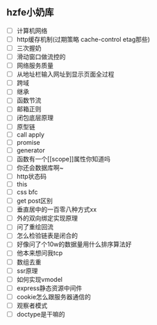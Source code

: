 ## hzfe小奶库

- [ ] 计算机网络
- [ ] http缓存机制(过期策略 cache-control etag那些)
- [ ] 三次握奶
- [ ] 滑动窗口做流控的
- [ ] 网络服务质量
- [ ] 从地址栏输入网址到显示页面全过程
- [ ] 跨域
- [ ] 继承
- [ ] 函数节流
- [ ] 邮箱正则
- [ ] 闭包底层原理
- [ ] 原型链
- [ ] call apply
- [ ] promise
- [ ] generator
- [ ] 函数有一个[[scope]]属性你知道吗
- [ ] 你还会数据库啊~
- [ ] http状态码
- [ ] this
- [ ] css bfc
- [ ] get post区别
- [ ] 垂直居中的一百零八种方式xx
- [ ] 外的双向绑定实现原理
- [ ] 问了重绘回流
- [ ] 怎么检验链表是闭合的
- [ ] 好像问了个10w的数据量用什么排序算法好
- [ ] 他本来想问我tcp
- [ ] 数组去重
- [ ] ssr原理
- [ ] 如何实现vmodel
- [ ] express静态资源中间件
- [ ] cookie怎么跟服务器通信的
- [ ] 观察者模式
- [ ] doctype是干嘛的